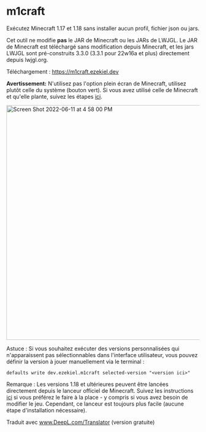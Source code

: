 # m1craft

Exécutez Minecraft 1.17 et 1.18 sans installer aucun profil, fichier json ou jars.

Cet outil ne modifie **pas** le JAR de Minecraft ou les JARs de LWJGL. Le JAR de Minecraft est téléchargé sans modification depuis Minecraft, et les jars LWJGL sont pré-construits 3.3.0 (3.3.1 pour 22w16a et plus) directement depuis lwjgl.org.

Téléchargement : https://m1craft.ezekiel.dev

**Avertissement:** N'utilisez pas l'option plein écran de Minecraft, utilisez plutôt celle du système (bouton vert). Si vous avez utilisé celle de Minecraft et qu'elle plante, suivez les étapes [ici](https://github.com/ezfe/m1craft/issues/5#issuecomment-972287174).

<img width="612" alt="Screen Shot 2022-06-11 at 4 58 00 PM" src="https://user-images.githubusercontent.com/1449259/173204665-0cabb812-4e7d-4a94-ba59-d5d63d305b6c.png">

Astuce : Si vous souhaitez exécuter des versions personnalisées qui n'apparaissent pas sélectionnables dans l'interface utilisateur, vous pouvez définir la version à jouer manuellement via le terminal :
```
defaults write dev.ezekiel.m1craft selected-version "<version ici>"
```

Remarque : Les versions 1.18 et ultérieures peuvent être lancées directement depuis le lanceur officiel de Minecraft. Suivez les instructions [ici](https://gist.github.com/ezfe/8bc43a65e16b79c955f81b4d7fa4ae6a) si vous préférez le faire à la place - y compris si vous avez besoin de modifier le jeu. Cependant, ce lanceur est toujours plus facile (aucune étape d'installation nécessaire).

Traduit avec www.DeepL.com/Translator (version gratuite)
